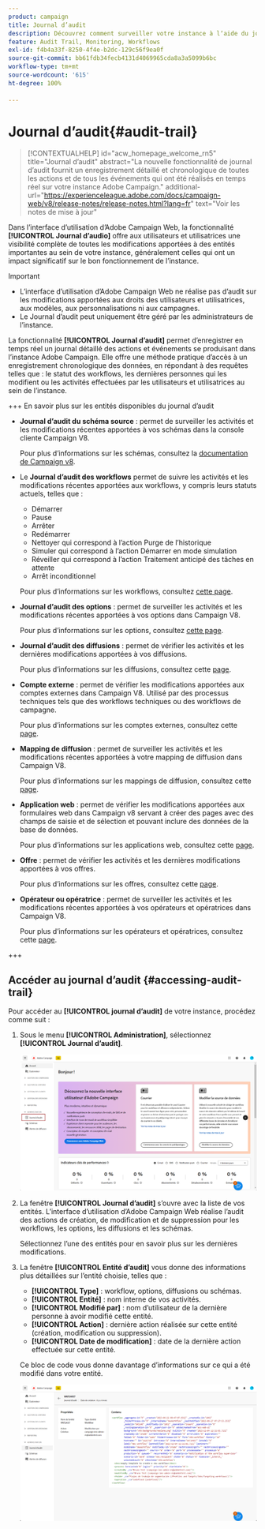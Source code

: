 ```yaml
---
product: campaign
title: Journal d’audit
description: Découvrez comment surveiller votre instance à lʼaide du journal dʼaudit Campaign
feature: Audit Trail, Monitoring, Workflows
exl-id: f4b4a33f-8250-4f4e-b2dc-129c56f9ea0f
source-git-commit: bb61fdb34fecb4131d4069965cda8a3a5099b6bc
workflow-type: tm+mt
source-wordcount: '615'
ht-degree: 100%

---
```


# Journal d’audit{#audit-trail}

>[!CONTEXTUALHELP]
>id="acw_homepage_welcome_rn5"
>title="Journal d’audit"
>abstract="La nouvelle fonctionnalité de journal d’audit fournit un enregistrement détaillé et chronologique de toutes les actions et de tous les événements qui ont été réalisés en temps réel sur votre instance Adobe Campaign."
>additional-url="https://experienceleague.adobe.com/docs/campaign-web/v8/release-notes/release-notes.html?lang=fr" text="Voir les notes de mise à jour"


Dans l’interface d’utilisation d’Adobe Campaign Web, la fonctionnalité **[!UICONTROL Journal d’audio]** offre aux utilisateurs et utilisatrices une visibilité complète de toutes les modifications apportées à des entités importantes au sein de votre instance, généralement celles qui ont un impact significatif sur le bon fonctionnement de l’instance.

>[!IMPORTANT]
>
>* L’interface d’utilisation d’Adobe Campaign Web ne réalise pas d’audit sur les modifications apportées aux droits des utilisateurs et utilisatrices, aux modèles, aux personnalisations ni aux campagnes.
>* Le Journal d’audit peut uniquement être géré par les administrateurs de l’instance.

La fonctionnalité **[!UICONTROL Journal d’audit]** permet d’enregistrer en temps réel un journal détaillé des actions et événements se produisant dans l’instance Adobe Campaign. Elle offre une méthode pratique d’accès à un enregistrement chronologique des données, en répondant à des requêtes telles que : le statut des workflows, les dernières personnes qui les modifient ou les activités effectuées par les utilisateurs et utilisatrices au sein de l’instance.

+++ En savoir plus sur les entités disponibles du journal d’audit

* **Journal d’audit du schéma source** : permet de surveiller les activités et les modifications récentes apportées à vos schémas dans la console cliente Campaign V8.

  Pour plus d’informations sur les schémas, consultez la [documentation de Campaign v8](https://experienceleague.adobe.com/fr/docs/campaign/campaign-v8/developer/shemas-forms/schemas).

* Le **Journal d’audit des workflows** permet de suivre les activités et les modifications récentes apportées aux workflows, y compris leurs statuts actuels, telles que :

   * Démarrer
   * Pause
   * Arrêter
   * Redémarrer
   * Nettoyer qui correspond à l’action Purge de l’historique
   * Simuler qui correspond à l’action Démarrer en mode simulation
   * Réveiller qui correspond à l’action Traitement anticipé des tâches en attente
   * Arrêt inconditionnel

  Pour plus d’informations sur les workflows, consultez [cette page](../workflows/gs-workflows.md).

* **Journal d’audit des options** : permet de surveiller les activités et les modifications récentes apportées à vos options dans Campaign V8.

  Pour plus d’informations sur les options, consultez [cette page](https://experienceleague.adobe.com/fr/docs/campaign-classic/using/installing-campaign-classic/appendices/configuring-campaign-options).

* **Journal d’audit des diffusions** : permet de vérifier les activités et les dernières modifications apportées à vos diffusions.

  Pour plus d’informations sur les diffusions, consultez cette [page](../msg/gs-deliveries.md).

* **Compte externe** : permet de vérifier les modifications apportées aux comptes externes dans Campaign V8. Utilisé par des processus techniques tels que des workflows techniques ou des workflows de campagne.

  Pour plus d’informations sur les comptes externes, consultez cette [page](https://experienceleague.adobe.com/fr/docs/campaign/campaign-v8/config/configuration/external-accounts).

* **Mapping de diffusion** : permet de surveiller les activités et les modifications récentes apportées à votre mapping de diffusion dans Campaign V8.

  Pour plus d’informations sur les mappings de diffusion, consultez cette [page](https://experienceleague.adobe.com/fr/docs/campaign/campaign-v8/audience/add-profiles/target-mappings).

* **Application web** : permet de vérifier les modifications apportées aux formulaires web dans Campaign v8 servant à créer des pages avec des champs de saisie et de sélection et pouvant inclure des données de la base de données.

  Pour plus d’informations sur les applications web, consultez cette [page](https://experienceleague.adobe.com/fr/docs/campaign/campaign-v8/content/webapps).

* **Offre** : permet de vérifier les activités et les dernières modifications apportées à vos offres.

  Pour plus d’informations sur les offres, consultez cette [page](../msg/offers.md).

* **Opérateur ou opératrice** : permet de surveiller les activités et les modifications récentes apportées à vos opérateurs et opératrices dans Campaign V8.

  Pour plus d’informations sur les opérateurs et opératrices, consultez cette [page](https://experienceleague.adobe.com/fr/docs/campaign/campaign-v8/offers/interaction-settings/interaction-operators).

+++

## Accéder au journal d’audit {#accessing-audit-trail}

Pour accéder au **[!UICONTROL journal d’audit]** de votre instance, procédez comme suit :

1. Sous le menu **[!UICONTROL Administration]**, sélectionnez **[!UICONTROL Journal d’audit]**.

   ![](assets/audit-trail-1.png)

1. La fenêtre **[!UICONTROL Journal d’audit]** s’ouvre avec la liste de vos entités. L’interface d’utilisation d’Adobe Campaign Web réalise l’audit des actions de création, de modification et de suppression pour les workflows, les options, les diffusions et les schémas.

   Sélectionnez l’une des entités pour en savoir plus sur les dernières modifications.

1. La fenêtre **[!UICONTROL Entité d’audit]** vous donne des informations plus détaillées sur l’entité choisie, telles que :

   * **[!UICONTROL Type]** : workflow, options, diffusions ou schémas.
   * **[!UICONTROL Entité]** : nom interne de vos activités.
   * **[!UICONTROL Modifié par]** : nom d’utilisateur de la dernière personne à avoir modifié cette entité.
   * **[!UICONTROL Action]** : dernière action réalisée sur cette entité (création, modification ou suppression).
   * **[!UICONTROL Date de modification]** : date de la dernière action effectuée sur cette entité.

   Ce bloc de code vous donne davantage d’informations sur ce qui a été modifié dans votre entité.

   ![](assets/audit-trail-2.png)
